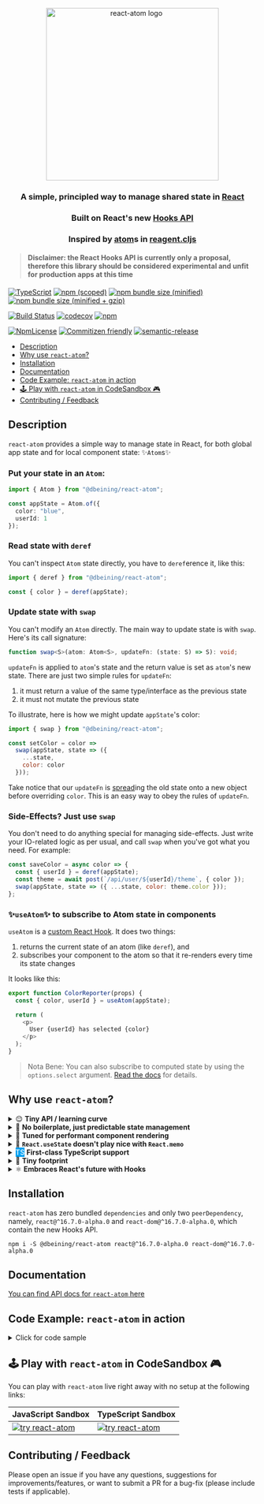 <div>
  <p align="center">
    <img 
      src="https://document-export.canva.com/DADKGVfSlSY/19/preview/0001-541240887.png"
      height="350"
      width="350"
      alt="react-atom logo" />
  </p>
</div>

<h3 align="center">A simple, principled way to manage shared state in <a href="https://reactjs.org/">React</a></h3>

<h3 align="center">Built on React's new <a href="https://github.com/reactjs/reactjs.org/blob/f203cd5d86c4c611a31a4f72c5a91e2db0858ce3/content/docs/hooks-intro.md">Hooks API</a></h3>

<h3 align="center">Inspired by <a href="https://purelyfunctional.tv/guide/reagent/#atoms">atom</a>s in <a href="https://reagent-project.github.io/">reagent.cljs</a></h3>

> #### Disclaimer: the React Hooks API is currently only a proposal, therefore this library should be considered experimental and unfit for production apps at this time

[![TypeScript](https://badges.frapsoft.com/typescript/version/typescript-next.svg?v=101)](https://github.com/ellerbrock/typescript-badges/)
[![npm (scoped)](https://img.shields.io/npm/v/@dbeining/react-atom.svg)](https://www.npmjs.com/package/@dbeining/react-atom)
[![npm bundle size (minified)](https://img.shields.io/bundlephobia/min/@dbeining/react-atom.svg)](https://bundlephobia.com/result?p=@dbeining/react-atom)
[![npm bundle size (minified + gzip)](https://img.shields.io/bundlephobia/minzip/@dbeining/react-atom.svg)](https://bundlephobia.com/result?p=@dbeining/react-atom)

[![Build Status](https://travis-ci.com/derrickbeining/react-atom.svg?branch=master)](https://travis-ci.com/derrickbeining/react-atom)
[![codecov](https://codecov.io/gh/derrickbeining/react-atom/branch/master/graph/badge.svg)](https://codecov.io/gh/derrickbeining/react-atom)
[![npm](https://img.shields.io/npm/dt/@dbeining/react-atom.svg)](https://www.npmjs.com/package/@dbeining/react-atom)

[![NpmLicense](https://img.shields.io/npm/l/@dbeining/react-atom.svg)](https://www.npmjs.com/package/@dbeining/react-atom)
[![Commitizen friendly](https://img.shields.io/badge/commitizen-friendly-brightgreen.svg)](http://commitizen.github.io/cz-cli/)
[![semantic-release](https://img.shields.io/badge/%20%20%F0%9F%93%A6%F0%9F%9A%80-semantic--release-e10079.svg)](https://github.com/semantic-release/semantic-release)

- [Description](#description)
- [Why use `react-atom`?](#why-use-react-atom)
- [Installation](#installation)
- [Documentation](#documentation)
- [Code Example: `react-atom` in action](#code-example-react-atom-in-action)
- [🕹️ Play with `react-atom` in CodeSandbox 🎮️](#%F0%9F%95%B9%EF%B8%8F-play-with-react-atom-in-codesandbox-%F0%9F%8E%AE%EF%B8%8F)
- [Contributing / Feedback](#contributing--feedback)

## Description

`react-atom` provides a simple way to manage state in React, for both global app state and for local component state: ✨`Atom`s✨

### Put your state in an `Atom`:

```ts
import { Atom } from "@dbeining/react-atom";

const appState = Atom.of({
  color: "blue",
  userId: 1
});
```

### Read state with `deref`

You can't inspect `Atom` state directly, you have to `deref`erence it, like this:

```js
import { deref } from "@dbeining/react-atom";

const { color } = deref(appState);
```

### Update state with `swap`

You can't modify an `Atom` directly. The main way to update state is with `swap`. Here's its call signature:

```ts
function swap<S>(atom: Atom<S>, updateFn: (state: S) => S): void;
```

`updateFn` is applied to `atom`'s state and the return value is set as `atom`'s new state. There are just two simple rules for `updateFn`:

1. it must return a value of the same type/interface as the previous state
2. it must not mutate the previous state

To illustrate, here is how we might update `appState`'s color:

```js
import { swap } from "@dbeining/react-atom";

const setColor = color =>
  swap(appState, state => ({
    ...state,
    color: color
  }));
```

Take notice that our `updateFn` is [spread](https://developer.mozilla.org/en-US/docs/Web/JavaScript/Reference/Operators/Spread_syntax)ing the old state onto a new object before overriding `color`. This is an easy way to obey the rules of `updateFn`.

### Side-Effects? Just use `swap`

You don't need to do anything special for managing side-effects. Just write your IO-related logic as per usual, and call `swap` when you've got what you need. For example:

```js
const saveColor = async color => {
  const { userId } = deref(appState);
  const theme = await post(`/api/user/${userId}/theme`, { color });
  swap(appState, state => ({ ...state, color: theme.color }));
};
```

### ✨`useAtom`✨ to subscribe to Atom state in components

`useAtom` is a [custom React Hook][customhooksurl]. It does two things:

1. returns the current state of an atom (like `deref`), and
2. subscribes your component to the atom so that it re-renders every time its state changes

It looks like this:

```js
export function ColorReporter(props) {
  const { color, userId } = useAtom(appState);

  return (
    <p>
      User {userId} has selected {color}
    </p>
  );
}
```

> Nota Bene: You can also subscribe to computed state by using the `options.select` argument. [Read the docs](https://derrickbeining.github.io/react-atom/globals.html#useatom) for details.

###

## Why use `react-atom`?

<details>
  <summary>
    😌 <strong>Tiny API / learning curve</strong>
  </summary>
  <blockquote>
    A total of five functions, and most of the time you'll only need three of them.
  </blockquote>
</details>
<details>
  <summary>
    🚫 <strong>No boilerplate, just predictable state management</strong>   
  </summary>
  <blockquote>
   Reducers? Actions? Thunks? Sagas? Forget about it. 
  </blockquote>
</details>
<details>
  <summary>
    🎵 <strong>Tuned for performant component rendering</strong>   
  </summary>
  <blockquote>
  The <code>useAtom</code> hook accepts an optional <code>select</code> function that lets components subscribe to computed state. That means the component will only re-render when the value returned from <code>select</code> changes.
  </blockquote>
</details>
<details>
  <summary>
    😬 <strong><code>React.useState</code> doesn't play nice with <code>React.memo</code></strong>
  </summary>
  <blockquote>
<code>useState</code> is cool until you realize that in most cases it forces you to pass new function instances through props on every render because you usually need to wrap the <code>setState</code> function in another function. That makes it hard to take advantage of <code>React.memo</code>. For example:
<div>---</div>

```jsx
function Awkwardddd(props) {
  const [name, setName] = useState("");
  const [bigState, setBigState] = useState({ ...useYourImagination });

  const updateName = evt => setName(evt.target.value);
  const handleDidComplete = val => setBigState({ ...bigState, inner: val });

  return (
    <>
      <input type="text" value={name} onChange={updateName} />
      <ExpensiveButMemoized data={bigState} onComplete={handleDidComplete} />
    </>
  );
}
```

Every time `input` fires `onChange`, `ExpensiveButMemoized` has to re-render because `handleDidComplete` is not strictly equal (===) to the last instance passed down.

The React docs admit this is awkward and [suggest using Context to work around it](https://reactjs.org/docs/hooks-faq.html#how-to-avoid-passing-callbacks-down), because [the alternative is super convoluted](https://reactjs.org/docs/hooks-faq.html#how-to-read-an-often-changing-value-from-usecallback).

With `react-atom`, this problem doesn't even exist. You can define your update functions outside the component so they are referentially stable across renders.

```jsx
const state = Atom.of({ name, bigState: { ...useYourImagination } });

const updateName = ({ target }) => swap(state, prev => ({ ...prev, name: target.value }));

const handleDidComplete = val =>
  swap(state, prev => ({
    ...prev,
    bigState: { ...prev.bigState, inner: val }
  }));

function SoSmoooooth(props) {
  const { name, bigState } = useAtom(state);

  return (
    <>
      <input type="text" value={name} onChange={updateName} />
      <ExpensiveButMemoized data={bigState} onComplete={handleDidComplete} />
    </>
  );
}
```

</blockquote>
</details>
<details>
  <summary>
    <span style="background:#00a1f1;color:white;font-weight:500;padding:1px 0px;">TS</span> <strong>First-class TypeScript support</strong>   
  </summary>
  <blockquote>
  <code>react-atom</code> is written in TypeScript so that every release is published with correct, high quality typings.
  </blockquote>
</details>
<details>
  <summary>
  👣 <strong>Tiny footprint</strong> 
  </summary>
<blockquote>
  <a href="https://bundlephobia.com/result?p=@dbeining/react-atom">
    <image 
      src="https://img.shields.io/bundlephobia/min/@dbeining/react-atom.svg" 
      alt="react-atom minified file size"/>
  </a>

  <a href="https://bundlephobia.com/result?p=@dbeining/react-atom">
    <image 
      src="https://img.shields.io/bundlephobia/minzip/@dbeining/react-atom.svg" 
      alt="react-atom minified+gzipped file size"/>
  </a>
  </blockquote>
</details>
<details>
  <summary>
    ⚛️ <strong>Embraces React's future with Hooks</strong>   
  </summary>
  <blockquote>
  Hooks will make <code>class</code> components and their kind (higher-order components, render-prop components, and function-as-child components) obsolete. <code>react-atom</code> makes it easy to manage shared state with just function components and hooks.
  </blockquote>
</details>

## Installation

`react-atom` has zero bundled `dependencies` and only two `peerDependency`,
namely, `react@^16.7.0-alpha.0` and `react-dom@^16.7.0-alpha.0`, which contain
the new Hooks API.

```
npm i -S @dbeining/react-atom react@^16.7.0-alpha.0 react-dom@^16.7.0-alpha.0
```

## Documentation

[You can find API docs for `react-atom` here](https://derrickbeining.github.io/react-atom/)

## Code Example: `react-atom` in action

<details>
  <summary>
   Click for code sample 
  </summary>

```jsx
import React from "react";
import ReactDOM from "react-dom";
import { Atom, useAtom, swap } from "@dbeining/react-atom";

//------------------------ APP STATE ------------------------------//

const stateAtom = Atom.of({
  count: 0,
  text: "",
  data: {
    // ...just imagine
  }
});

//------------------------ EFFECTS ------------------------------//

const increment = () =>
  swap(stateAtom, state => ({
    ...state,
    count: state.count + 1
  }));

const decrement = () =>
  swap(stateAtom, state => ({
    ...state,
    count: state.count - 1
  }));

const updateText = evt =>
  swap(stateAtom, state => ({
    ...state,
    text: evt.target.value
  }));

const loadSomething = () =>
  fetch("https://jsonplaceholder.typicode.com/todos/1")
    .then(res => res.json())
    .then(data => swap(stateAtom, state => ({ ...state, data })))
    .catch(console.error);

//------------------------ COMPONENT ------------------------------//

export const App = () => {
  const { count, data, text } = useAtom(stateAtom);

  return (
    <div>
      <p>Count: {count}</p>
      <p>Text: {text}</p>

      <button onClick={increment}>Moar</button>
      <button onClick={decrement}>Less</button>
      <button onClick={loadSomething}>Load Data</button>
      <input type="text" onChange={updateText} value={text} />

      <p>{JSON.stringify(data, null, "  ")}</p>
    </div>
  );
};

ReactDOM.render(<App />, document.getElementById("root"));
```

</details>

## 🕹️ Play with `react-atom` in CodeSandbox 🎮️

You can play with `react-atom` live right away with no setup at the following links:

| JavaScript Sandbox              | TypeScript Sandbox              |
| ------------------------------- | ------------------------------- |
| [![try react-atom][imgurl]][js] | [![try react-atom][imgurl]][ts] |

## Contributing / Feedback

Please open an issue if you have any questions, suggestions for
improvements/features, or want to submit a PR for a bug-fix (please include
tests if applicable).

[customhooksurl]: https://github.com/reactjs/reactjs.org/blob/b7262e78b6efe1d7901afd851fb9cbef5414b361/content/docs/hooks-custom.md
[hooksurl]: https://github.com/reactjs/reactjs.org/blob/f203cd5d86c4c611a31a4f72c5a91e2db0858ce3/content/docs/hooks-intro.md
[imgurl]: https://codesandbox.io/static/img/play-codesandbox.svg
[js]: https://codesandbox.io/s/m3x9wn6kmy
[ts]: https://codesandbox.io/s/km72yynqov
